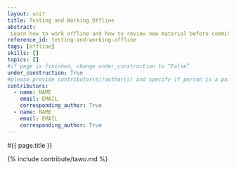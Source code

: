 ```yaml
---
layout: unit
title: Testing and Working Offline
abstract:
 Learn how to work offline and how to review new material before commiting it
reference_id: testing-and-working-offline
tags: [offline]
skills: []
topics: []
#if page is finished, change under_construction to “False”
under_construction: True
#please provide contributor(s)/author(s) and specify if person is a point of contact (default is "True")
contributors:
  - name: NAME
    email: EMAIL
    corresponding_author: True
  - name: NAME
    email: EMAIL
    corresponding_author: True
---
```


#{{ page.title }}

{% include contribute/tawo.md %}
